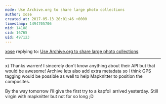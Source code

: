 ```yaml
---
node: Use Archive.org to share large photo collections
author: xose
created_at: 2017-05-13 20:01:46 +0000
timestamp: 1494705706
nid: 14188
cid: 16765
uid: 497123
---
```




[xose](../profile/xose) replying to: [Use Archive.org to share large photo collections](../notes/xose/05-13-2017/use-archive-org-to-share-large-photo-collections)

----
x) Thanks warren! I sincerely don't know anything about their API but that would be awesome!
Archive lets also add extra metadata so I think GPS tagging would be possible as well to help Mapknitter to position the composites. 

By the way tomorrow I'll give the first try to a kapfoil arrived yesterday. Still virgin with mapknitter but not for so long ;D